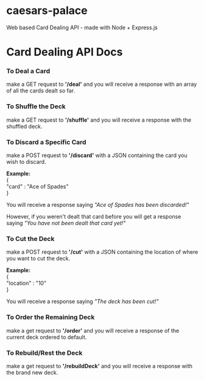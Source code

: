 # caesars-palace
Web based Card Dealing API - made with Node + Express.js

<h1>Card Dealing API Docs</h1>
<h3>To Deal a Card</h3>
<p>make a GET request to <b>'/deal'</b> and you will receive a response with an array of all the cards dealt so far.</p>
<h3>To Shuffle the Deck</h3>
<p>make a GET request to <b>'/shuffle'</b> and you will receive a response with the shuffled deck.</p>
<h3>To Discard a Specific Card</h3>
<p>make a POST request to <b>'/discard'</b> with a JSON containing the card you wish to discard.</p>
<p><b>Example:</b> <br>
  { <br>
    "card" : "Ace of Spades"
  <br>
  }
  <br>
<p>You will receive a response saying <i>"Ace of Spades has been discarded!"</i></p>
<p>However, if you weren't dealt that card before you will get a response saying <i>"You have not been dealt that card yet!"</i></p>
<h3>To Cut the Deck</h3>
<p>make a POST request to <b>'/cut'</b> with a JSON containing the location of where you want to cut the deck.</p>
<p><b>Example:</b> <br>
  { <br>
    "location" : "10"
  <br>
  }
  <br>
<p>You will receive a response saying <i>"The deck has been cut!"</i></p>
<h3>To Order the Remaining Deck</h3>
<p>make a get request to <b>'/order'</b> and you will receive a response of the current deck ordered to default.</p>
<h3>To Rebuild/Rest the Deck </h3>
<p>make a get request to <b>'/rebuildDeck'</b> and you will receive a response with the brand new deck.</p>
